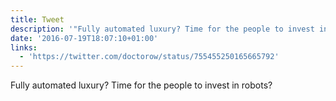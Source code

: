 ```yaml
---
title: Tweet
description: '"Fully automated luxury? Time for the people to invest in robots? "'
date: '2016-07-19T18:07:10+01:00'
links:
  - 'https://twitter.com/doctorow/status/755455250165665792'
---
```

Fully automated luxury? Time for the people to invest in robots? 

